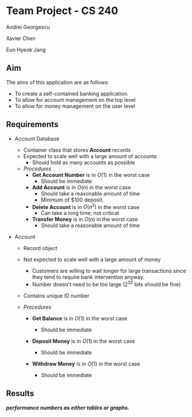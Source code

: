 # Team Project - CS 240

Andrei Georgescu

Xavier Chen

Eun Hyeok Jang

## Aim

The aims of this application are as follows:

- To create a self-contained banking application.
- To allow for account management on the top level
- To allow for money management on the user level

## Requirements

- Account Database

  - Container class that stores ***Account*** records
  - Expected to scale well with a large amount of accounts
    - Should hold as many accounts as possible
  - *Procedures*
    - **Get Account Number** is in $O(1)$ in the worst case
      - Should be immediate
    - **Add Account** is in $O(n)$ in the worst case
      - Should take a reasonable amount of time
      - Minimum of $100 deposit.
    - **Delete Account** is in $O(n^2)$ in the worst case
      - Can take a long time; not critical
    - **Transfer Money** is in $O(n)$ in the worst case
      - Should take a reasonable amount of time

- Account

  - Record object

  - Not expected to scale well with a large amount of money

    - Customers are willing to wait longer for large transactions since they tend to require bank intervention anyway.
    - Number doesn't need to be too large ($2^{32}$ bits should be fine)

  - Contains unique ID number

  - *Procedures*

    - **Get Balance** is in $O(1)$ in the worst case
      - Should be immediate

    - **Deposit Money** is in $O(1)$ in the worst case
      - Should be immediate
    - **Withdraw Money** is in $O(1)$ in the worst case
      - Should be immediate

## Results

***performance numbers as either tables or graphs.***
